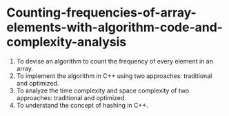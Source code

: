 # Counting-frequencies-of-array-elements-with-algorithm-code-and-complexity-analysis

1.	To devise an algorithm to count the frequency of every element in an array.
2.	To implement the algorithm in C++ using two approaches: traditional and optimized.
3.	To analyze the time complexity and space complexity of two approaches: traditional and optimized.
4.	To understand the concept of hashing in C++.
